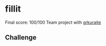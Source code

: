 # fillit

Final score: 100/100
Team project with [grkuraite](https://github.com/gkuraite)


## Challenge
